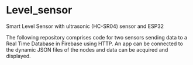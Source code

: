 # Level_sensor
Smart Level Sensor with ultrasonic (HC-SR04) sensor and ESP32

The following repository comprises code for two sensors sending data to a Real Time Database in Firebase using HTTP. An app can be connected to the dynamic JSON files of the nodes and data can be acquired and displayed.
